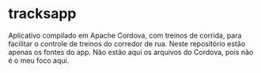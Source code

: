 # tracksapp
Aplicativo compilado em Apache Cordova, com treinos de corrida, para facilitar o controle de treinos do corredor de rua.
Neste repositório estão apenas os fontes do app. Não estão aqui os arquivos do Cordova, pois não é o meu foco aqui.

